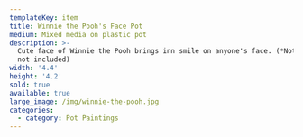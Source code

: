 ```yaml
---
templateKey: item
title: Winnie the Pooh's Face Pot
medium: Mixed media on plastic pot
description: >-
  Cute face of Winnie the Pooh brings inn smile on anyone's face. (*Note*: Plant
  not included)
width: '4.4'
height: '4.2'
sold: true
available: true
large_image: /img/winnie-the-pooh.jpg
categories:
  - category: Pot Paintings
---
```


